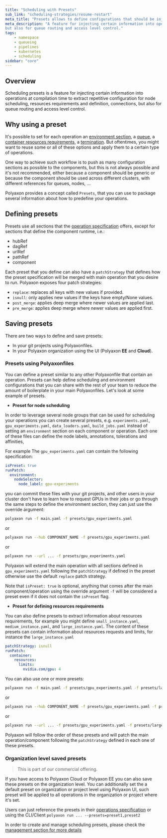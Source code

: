 ```yaml
---
title: "Scheduling with Presets"
sub_link: "scheduling-strategies/resume-restart"
meta_title: "Presets allows to define configurations that should be injected into operation at compilation time - scheduling strategies"
meta_description: "A feature for injecting certain information into operations at compilation time to extract repetitive configuration for node scheduling, resources requirements and definition, connections, 
but also for queue routing and access level control."
tags:
    - namespace
    - queueing
    - pipelines
    - kubernetes
    - scheduling
sidebar: "core"
---
```


## Overview

Scheduling presets is a feature for injecting certain information into operations at compilation time to extract repetitive configuration for node scheduling, resources requirements and definition, connections, 
but also for queue routing and access level control.

## Why using a preset

It's possible to set for each operation an
[environment section](/docs/core/specification/environment/), a [queue](/docs/core/specification/operation/#queue), a [container resources requirements](https://kubernetes.io/docs/concepts/containers/),
a [termination](/docs/core/specification/termination/). But oftentimes, you might want to reuse some or all of these options
and apply them to a certain type of operations.

One way to achieve such workflow is to push as many configuration sections as possible to the components, but this is not always possible and it's not recommended,
either because a component should be generic or because the component should be used across different clusters, with different references for queues, nodes, ...

Polyaxon provides a concept called `Presets`, that you can use to package several information about how to predefine your operations.

## Defining presets

Presets use all sections that the [operation specification](/docs/core/specification/operation/) offers, except for sections that define the component runtime, i.e.:
 * hubRef
 * dagRef
 * urlRef
 * pathRef
 * component

Each preset that you define can also have a `patchStrategy` that defines how the preset specification will be merged with main operation that you desire to run.
Polyaxon exposes four patch strategies:

 * `replace`: replaces all keys with new values if provided.
 * `isnull`: only applies new values if the keys have empty/None values.
 * `post_merge`: applies deep merge where newer values are applied last.
 * `pre_merge`: applies deep merge where newer values are applied first.

## Saving presets

There are two ways to define and save presets:

 * In your git projects using Polyaxonfiles.
 * In your Polyaxon organization using the UI (Polyaxon **EE** and **Cloud**).

### Presets using Polyaxonfiles

You can define a preset similar to any other Polyaxonfile that contain an operation.
Presets can help define scheduling and environment configurations that you can share with 
the rest of your team to reduce the amount of boilerplate in your main Polyaxonfiles. Let's look at some example of presets.

 * **Preset for node scheduling**

In order to leverage several node groups that can be used for scheduling your operations you can create several presets, 
e.g. `experiments.yaml`, `gpu_experiments.yaml`, `data_loaders.yaml`, `build_jobs.yaml` instead of setting an `environment` section on each component or operation.
Each one of these files can define the node labels, annotations, tolerations and affinities,

For example The `gpu_experiments.yaml` can contain the following specification:

```yaml
isPreset: true
runPatch:
  environment:
    nodeSelector:
      node_label: gpu-experiments
```
 
you can commit these files with your git projects, and other users in your cluster don't have to learn how to request GPUs in their jobs or go through the same steps to define the environment section,
they can just use the override argument:

```bash
polyaxon run -f main.yaml -f presets/gpu_experiments.yaml
```
or
```bash
polyaxon run --hub COMPONENT_NAME -f presets/gpu_experiments.yaml
```
or
```bash
polyaxon run --url ... -f presets/gpu_experiments.yaml
```

Polyaxon will extend the main operation with all sections defined in `gpu_experiments.yaml` following the `patchStrategy` if defined in the preset otherwise use the default `replace` patch strategy.

Note that `isPreset: true` is optional, anything that comes after the main component/operation using the override argument `-f` will be considered a preset even if it does not contain the `isPreset` flag.

 * **Preset for defining resources requirements**
 
You can also define presets to extract information about resources requirements, for example you might define `small_instance.yaml`, `medium_instance.yaml`, and `large_instance.yaml`.
The content of these presets can contain information about resources requests and limits, for instance the `large_instance.yaml`

```yaml
patchStrategy: isnull
runPatch:
  container:
    resources:
      limits:
        nvidia.com/gpu: 4
```

You can also use one or more presets:

```bash
polyaxon run -f main.yaml -f presets/gpu_experiments.yaml -f presets/large_instance.yaml
```
or
```bash
polyaxon run --hub COMPONENT_NAME -f presets/gpu_experiments.yaml -f presets/large_instance.yaml
```
or
```bash
polyaxon run --url ... -f presets/gpu_experiments.yaml -f presets/large_instance.yaml
```

Polyaxon will follow the order of these presets and will patch the main operation/component following the `patchStrategy` defined in each one of these presets.

### Organization level saved presets

<blockquote class="commercial">This is part of our commercial offering.</blockquote>

If you have access to Polyaxon Cloud or Polyaxon EE you can also save these presets on the organization level.
You can additionally set the a default preset on organization or project level using Polyaxon UI, 
such preset will be applied to all operations in the organization or project where it's set.    

Users can just reference the presets in their [operations specification](/docs/core/specification/operation/#presets) or using the CLI/Client `polyaxon run ... --presets=preset1,preset2`

In order to create and manage scheduling presets, please check the [management section for more details](/docs/management/organizations/presets/)
